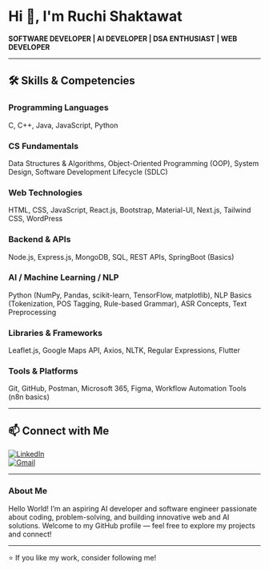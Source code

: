 # Hi 👋, I'm Ruchi Shaktawat

**SOFTWARE DEVELOPER | AI DEVELOPER | DSA ENTHUSIAST | WEB DEVELOPER**

---

## 🛠️ Skills & Competencies

### Programming Languages
C, C++, Java, JavaScript, Python

### CS Fundamentals
Data Structures & Algorithms, Object-Oriented Programming (OOP), System Design, Software Development Lifecycle (SDLC)

### Web Technologies
HTML, CSS, JavaScript, React.js, Bootstrap, Material-UI, Next.js, Tailwind CSS, WordPress

### Backend & APIs
Node.js, Express.js, MongoDB, SQL, REST APIs, SpringBoot (Basics)

### AI / Machine Learning / NLP
Python (NumPy, Pandas, scikit-learn, TensorFlow, matplotlib), NLP Basics (Tokenization, POS Tagging, Rule-based Grammar), ASR Concepts, Text Preprocessing

### Libraries & Frameworks
Leaflet.js, Google Maps API, Axios, NLTK, Regular Expressions, Flutter

### Tools & Platforms
Git, GitHub, Postman, Microsoft 365, Figma, Workflow Automation Tools (n8n basics)

---

## 📫 Connect with Me

[![LinkedIn](https://img.shields.io/badge/-LinkedIn-0A66C2?style=for-the-badge&logo=linkedin&logoColor=white)](https://linkedin.com/in/ruchi-shaktawat-3b321a303)  
[![Gmail](https://img.shields.io/badge/-Gmail-D14836?style=for-the-badge&logo=gmail&logoColor=white)](mailto:ruchishaktawat5@gmail.com)

---

### About Me

Hello World! I’m an aspiring AI developer and software engineer passionate about coding, problem-solving, and building innovative web and AI solutions. Welcome to my GitHub profile — feel free to explore my projects and connect!

---

⭐ If you like my work, consider following me!

